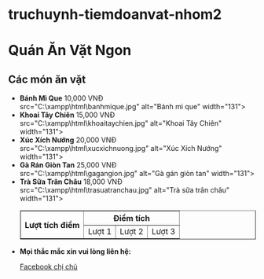 # truchuynh-tiemdoanvat-nhom2
<!DOCTYPE html>  
<html>  
<head>  
    <title>Quán Ăn Vặt Ngon</title>  
<head>
<body>  
    <div>  
        <h1>Quán Ăn Vặt Ngon</h1>  
    </div>  
    <main>  
        <h2>Các món ăn vặt</h2>  
        <ul>  
            <li><strong>Bánh Mì Que</strong> <span>10,000 VNĐ</span></li>  
		              <img>src="C:\xampp\html\banhmique.jpg" alt="Bánh mì que" width="131">
            <li><strong>Khoai Tây Chiên</strong> <span>15,000 VNĐ</span></li>  
		              <img>src="C:\xampp\html\khoaitaychien.jpg" alt="Khoai Tây Chiên" width="131">
            <li><strong>Xúc Xích Nướng</strong> <span>20,000 VNĐ</span></li>  
		              <img>src="C:\xampp\html\xucxichnuong.jpg" alt="Xúc Xích Nướng" width="131">
            <li><strong>Gà Rán Giòn Tan</strong> <span>25,000 VNĐ</span></li>  
		              <img>src="C:\xampp\html\gagangion.jpg" alt="Gà gán giòn tan" width="131">
            <li><strong>Trà Sữa Trân Châu</strong> <span>18,000 VNĐ</span></li>
		              <img>src="C:\xampp\html\trasuatranchau.jpg" alt="Trà sữa trân châu" width="131">
	    <table border="1">
		    <tr><th rowspan="2"> Lượt tích điểm </th> <th colspan="3"> Điểm tích</th></tr>
		    <tr><td>Lượt 1</td> <td>Lượt 2</td> <td>Lượt 3</td></tr>
	    </table>
	<li><strong>Mọi thắc mắc xin vui lòng liên hệ:</strong></li>
	<p><a href="https://www.facebook.com/xuanmai.tranngoc.739?mibextid=LQQJ4d"> Facebook chị chủ</a></p>
        </ul>  
    </main>  
</body>  
</html>
		
